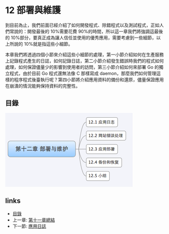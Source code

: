 # 12 部署與維護
到目前為止，我們前面已經介紹了如何開發程式、除錯程式以及測試程式，正如人們常說的：開發最後的 10%需要花費 90%的時間，所以這一章我們將強調這最後的 10%部分，要真正成為讓人信任並使用的優秀應用，需要考慮到一些細節，以上所說的 10%就是指這些小細節。

本章我們將透過四個小節來介紹這些小細節的處理，第一小節介紹如何在生產服務上記錄程式產生的日誌，如何記錄日誌，第二小節介紹發生錯誤時我們的程式如何處理，如何保證儘量少的影響到使用者的訪問，第三小節介紹如何來部署 Go 的獨立程式，由於目前 Go 程式還無法像 C 那樣寫成 daemon，那麼我們如何管理這樣的程序程式後臺執行呢？第四小節將介紹應用資料的備份和還原，儘量保證應用在崩潰的情況能夠保持資料的完整性。
## 目錄
 ![](images/navi12.png)

## links
   * [目錄](preface.md)
   * 上一章: [第十一章總結](11.4.md)
   * 下一節: [應用日誌](12.1.md)
